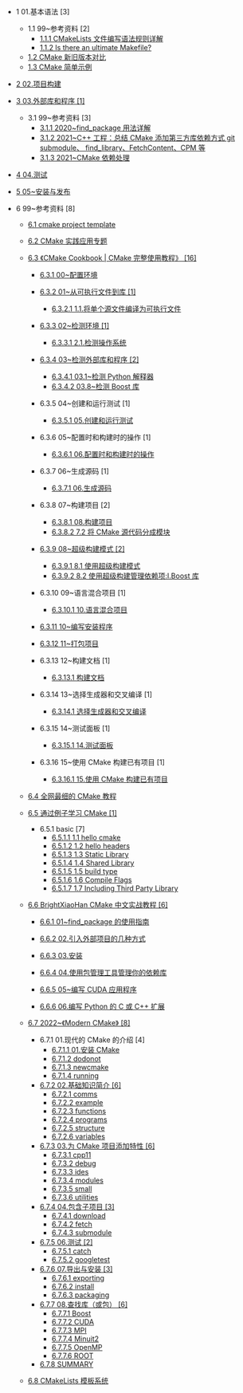   - 1 01.基本语法 [3]
    - 1.1 99~参考资料 [2]
      - [1.1.1 CMakeLists 文件编写语法规则详解](/01.基本语法/99~参考资料/2018-CMakeLists%20文件编写语法规则详解.md)
      - [1.1.2 Is there an ultimate Makefile?](/01.基本语法/99~参考资料/2023-Is%20there%20an%20ultimate%20Makefile?.md)
    - [1.2 CMake 新旧版本对比](/01.基本语法/CMake%20新旧版本对比.md)
    - [1.3 CMake 简单示例](/01.基本语法/CMake%20简单示例.md)
  - [2 02.项目构建](/02.项目构建/README.md)
    
  - [3 03.外部库和程序 [1]](/03.外部库和程序/README.md)
    - 3.1 99~参考资料 [3]
      - [3.1.1 2020~find_package 用法详解](/03.外部库和程序/99~参考资料/2020~find_package%20用法详解.md)
      - [3.1.2 2021~C++ 工程：总结 CMake 添加第三方库依赖方式 git submodule、 find_library、FetchContent、CPM 等](/03.外部库和程序/99~参考资料/2021~C++%20工程：总结%20CMake%20添加第三方库依赖方式%20git%20submodule、%20find_library、FetchContent、CPM%20等.md)
      - [3.1.3 2021~CMake 依赖处理](/03.外部库和程序/99~参考资料/2021~CMake%20依赖处理.md)
  - [4 04.测试](/04.测试/README.md)
    
  - [5 05~安装与发布](/05~安装与发布/README.md)
    
  - 6 99~参考资料 [8]
    - [6.1 cmake project template](/99~参考资料/2018-cmake-project-template/README.md)
      
    - [6.2 CMake 实践应用专题](/99~参考资料/2020-CMake%20实践应用专题/README.md)
      
    - [6.3 《CMake Cookbook | CMake 完整使用教程》 [16]](/99~参考资料/2020-《CMake%20Cookbook%20|%20CMake%20完整使用教程》/README.md)
      - [6.3.1 00~配置环境](/99~参考资料/2020-《CMake%20Cookbook%20|%20CMake%20完整使用教程》/00~配置环境/README.md)
        
      - [6.3.2 01~从可执行文件到库 [1]](/99~参考资料/2020-《CMake%20Cookbook%20|%20CMake%20完整使用教程》/01~从可执行文件到库/README.md)
        - [6.3.2.1 1.1.将单个源文件编译为可执行文件](/99~参考资料/2020-《CMake%20Cookbook%20|%20CMake%20完整使用教程》/01~从可执行文件到库/1.1.将单个源文件编译为可执行文件.md)
      - [6.3.3 02~检测环境 [1]](/99~参考资料/2020-《CMake%20Cookbook%20|%20CMake%20完整使用教程》/02~检测环境/README.md)
        - [6.3.3.1 2.1.检测操作系统](/99~参考资料/2020-《CMake%20Cookbook%20|%20CMake%20完整使用教程》/02~检测环境/2.1.检测操作系统.md)
      - [6.3.4 03~检测外部库和程序 [2]](/99~参考资料/2020-《CMake%20Cookbook%20|%20CMake%20完整使用教程》/03~检测外部库和程序/README.md)
        - [6.3.4.1 03.1~检测 Python 解释器](/99~参考资料/2020-《CMake%20Cookbook%20|%20CMake%20完整使用教程》/03~检测外部库和程序/03.1~检测%20Python%20解释器.md)
        - [6.3.4.2 03.8~检测 Boost 库](/99~参考资料/2020-《CMake%20Cookbook%20|%20CMake%20完整使用教程》/03~检测外部库和程序/03.8~检测%20Boost%20库.md)
      - 6.3.5 04~创建和运行测试 [1]
        - [6.3.5.1 05.创建和运行测试](/99~参考资料/2020-《CMake%20Cookbook%20|%20CMake%20完整使用教程》/04~创建和运行测试/05.创建和运行测试.md)
      - 6.3.6 05~配置时和构建时的操作 [1]
        - [6.3.6.1 06.配置时和构建时的操作](/99~参考资料/2020-《CMake%20Cookbook%20|%20CMake%20完整使用教程》/05~配置时和构建时的操作/06.配置时和构建时的操作.md)
      - 6.3.7 06~生成源码 [1]
        - [6.3.7.1 06.生成源码](/99~参考资料/2020-《CMake%20Cookbook%20|%20CMake%20完整使用教程》/06~生成源码/06.生成源码.md)
      - 6.3.8 07~构建项目 [2]
        - [6.3.8.1 08.构建项目](/99~参考资料/2020-《CMake%20Cookbook%20|%20CMake%20完整使用教程》/07~构建项目/08.构建项目.md)
        - [6.3.8.2 7.2 将 CMake 源代码分成模块](/99~参考资料/2020-《CMake%20Cookbook%20|%20CMake%20完整使用教程》/07~构建项目/7.2%20将%20CMake%20源代码分成模块.md)
      - [6.3.9 08~超级构建模式 [2]](/99~参考资料/2020-《CMake%20Cookbook%20|%20CMake%20完整使用教程》/08~超级构建模式/README.md)
        - [6.3.9.1 8.1 使用超级构建模式](/99~参考资料/2020-《CMake%20Cookbook%20|%20CMake%20完整使用教程》/08~超级构建模式/8.1%20使用超级构建模式.md)
        - [6.3.9.2 8.2 使用超级构建管理依赖项:Ⅰ.Boost 库](/99~参考资料/2020-《CMake%20Cookbook%20|%20CMake%20完整使用教程》/08~超级构建模式/8.2%20使用超级构建管理依赖项:Ⅰ.Boost%20库.md)
      - 6.3.10 09~语言混合项目 [1]
        - [6.3.10.1 10.语言混合项目](/99~参考资料/2020-《CMake%20Cookbook%20|%20CMake%20完整使用教程》/09~语言混合项目/10.语言混合项目.md)
      - [6.3.11 10~编写安装程序](/99~参考资料/2020-《CMake%20Cookbook%20|%20CMake%20完整使用教程》/10~编写安装程序/README.md)
        
      - [6.3.12 11~打包项目](/99~参考资料/2020-《CMake%20Cookbook%20|%20CMake%20完整使用教程》/11~打包项目/README.md)
        
      - 6.3.13 12~构建文档 [1]
        - [6.3.13.1 构建文档](/99~参考资料/2020-《CMake%20Cookbook%20|%20CMake%20完整使用教程》/12~构建文档/构建文档.md)
      - 6.3.14 13~选择生成器和交叉编译 [1]
        - [6.3.14.1 选择生成器和交叉编译](/99~参考资料/2020-《CMake%20Cookbook%20|%20CMake%20完整使用教程》/13~选择生成器和交叉编译/选择生成器和交叉编译.md)
      - 6.3.15 14~测试面板 [1]
        - [6.3.15.1 14.测试面板](/99~参考资料/2020-《CMake%20Cookbook%20|%20CMake%20完整使用教程》/14~测试面板/14.测试面板.md)
      - 6.3.16 15~使用 CMake 构建已有项目 [1]
        - [6.3.16.1 15.使用 CMake 构建已有项目](/99~参考资料/2020-《CMake%20Cookbook%20|%20CMake%20完整使用教程》/15~使用%20CMake%20构建已有项目/15.使用%20CMake%20构建已有项目.md)
    - [6.4 全网最细的 CMake 教程](/99~参考资料/2020-全网最细的%20CMake%20教程/README.md)
      
    - [6.5 通过例子学习 CMake [1]](/99~参考资料/2020-通过例子学习%20CMake/README.md)
      - 6.5.1 basic [7]
        - [6.5.1.1 1.1 hello cmake](/99~参考资料/2020-通过例子学习%20CMake/01-basic/1.1%20hello-cmake.md)
        - [6.5.1.2 1.2 hello headers](/99~参考资料/2020-通过例子学习%20CMake/01-basic/1.2%20hello-headers.md)
        - [6.5.1.3 1.3 Static Library](/99~参考资料/2020-通过例子学习%20CMake/01-basic/1.3%20Static%20Library.md)
        - [6.5.1.4 1.4 Shared Library](/99~参考资料/2020-通过例子学习%20CMake/01-basic/1.4%20Shared%20Library.md)
        - [6.5.1.5 1.5 build type](/99~参考资料/2020-通过例子学习%20CMake/01-basic/1.5%20build-type.md)
        - [6.5.1.6 1.6 Compile Flags](/99~参考资料/2020-通过例子学习%20CMake/01-basic/1.6%20Compile%20Flags.md)
        - [6.5.1.7 1.7 Including Third Party Library](/99~参考资料/2020-通过例子学习%20CMake/01-basic/1.7%20Including%20Third%20Party%20Library.md)
    - [6.6 BrightXiaoHan CMake 中文实战教程 [6]](/99~参考资料/2021-BrightXiaoHan-CMake%20中文实战教程/README.md)
      - [6.6.1 01~find_package 的使用指南](/99~参考资料/2021-BrightXiaoHan-CMake%20中文实战教程/01~find_package%20的使用指南/README.md)
        
      - [6.6.2 02.引入外部项目的几种方式](/99~参考资料/2021-BrightXiaoHan-CMake%20中文实战教程/02.引入外部项目的几种方式/README.md)
        
      - [6.6.3 03.安装](/99~参考资料/2021-BrightXiaoHan-CMake%20中文实战教程/03.安装/README.md)
        
      - [6.6.4 04.使用包管理工具管理你的依赖库](/99~参考资料/2021-BrightXiaoHan-CMake%20中文实战教程/04.使用包管理工具管理你的依赖库/README.md)
        
      - [6.6.5 05~编写 CUDA 应用程序](/99~参考资料/2021-BrightXiaoHan-CMake%20中文实战教程/05~编写%20CUDA%20应用程序/README.md)
        
      - [6.6.6 06.编写 Python 的 C 或 C++ 扩展](/99~参考资料/2021-BrightXiaoHan-CMake%20中文实战教程/06.编写%20Python%20的%20C%20或%20C++%20扩展/README.md)
        
    - [6.7 2022~《Modern CMake》 [8]](/99~参考资料/2022~《Modern%20CMake》/README.md)
      - 6.7.1 01.现代的 CMake 的介绍 [4]
        - [6.7.1.1 01.安装 CMake](/99~参考资料/2022~《Modern%20CMake》/01.现代的%20CMake%20的介绍/01.安装%20CMake.md)
        - [6.7.1.2 dodonot](/99~参考资料/2022~《Modern%20CMake》/01.现代的%20CMake%20的介绍/dodonot.md)
        - [6.7.1.3 newcmake](/99~参考资料/2022~《Modern%20CMake》/01.现代的%20CMake%20的介绍/newcmake.md)
        - [6.7.1.4 running](/99~参考资料/2022~《Modern%20CMake》/01.现代的%20CMake%20的介绍/running.md)
      - [6.7.2 02.基础知识简介 [6]](/99~参考资料/2022~《Modern%20CMake》/02.基础知识简介/README.md)
        - [6.7.2.1 comms](/99~参考资料/2022~《Modern%20CMake》/02.基础知识简介/comms.md)
        - [6.7.2.2 example](/99~参考资料/2022~《Modern%20CMake》/02.基础知识简介/example.md)
        - [6.7.2.3 functions](/99~参考资料/2022~《Modern%20CMake》/02.基础知识简介/functions.md)
        - [6.7.2.4 programs](/99~参考资料/2022~《Modern%20CMake》/02.基础知识简介/programs.md)
        - [6.7.2.5 structure](/99~参考资料/2022~《Modern%20CMake》/02.基础知识简介/structure.md)
        - [6.7.2.6 variables](/99~参考资料/2022~《Modern%20CMake》/02.基础知识简介/variables.md)
      - [6.7.3 03.为 CMake 项目添加特性 [6]](/99~参考资料/2022~《Modern%20CMake》/03.为%20CMake%20项目添加特性/README.md)
        - [6.7.3.1 cpp11](/99~参考资料/2022~《Modern%20CMake》/03.为%20CMake%20项目添加特性/cpp11.md)
        - [6.7.3.2 debug](/99~参考资料/2022~《Modern%20CMake》/03.为%20CMake%20项目添加特性/debug.md)
        - [6.7.3.3 ides](/99~参考资料/2022~《Modern%20CMake》/03.为%20CMake%20项目添加特性/ides.md)
        - [6.7.3.4 modules](/99~参考资料/2022~《Modern%20CMake》/03.为%20CMake%20项目添加特性/modules.md)
        - [6.7.3.5 small](/99~参考资料/2022~《Modern%20CMake》/03.为%20CMake%20项目添加特性/small.md)
        - [6.7.3.6 utilities](/99~参考资料/2022~《Modern%20CMake》/03.为%20CMake%20项目添加特性/utilities.md)
      - [6.7.4 04.包含子项目 [3]](/99~参考资料/2022~《Modern%20CMake》/04.包含子项目/README.md)
        - [6.7.4.1 download](/99~参考资料/2022~《Modern%20CMake》/04.包含子项目/download.md)
        - [6.7.4.2 fetch](/99~参考资料/2022~《Modern%20CMake》/04.包含子项目/fetch.md)
        - [6.7.4.3 submodule](/99~参考资料/2022~《Modern%20CMake》/04.包含子项目/submodule.md)
      - [6.7.5 06.测试 [2]](/99~参考资料/2022~《Modern%20CMake》/06.测试/README.md)
        - [6.7.5.1 catch](/99~参考资料/2022~《Modern%20CMake》/06.测试/catch.md)
        - [6.7.5.2 googletest](/99~参考资料/2022~《Modern%20CMake》/06.测试/googletest.md)
      - [6.7.6 07.导出与安装 [3]](/99~参考资料/2022~《Modern%20CMake》/07.导出与安装/README.md)
        - [6.7.6.1 exporting](/99~参考资料/2022~《Modern%20CMake》/07.导出与安装/exporting.md)
        - [6.7.6.2 install](/99~参考资料/2022~《Modern%20CMake》/07.导出与安装/install.md)
        - [6.7.6.3 packaging](/99~参考资料/2022~《Modern%20CMake》/07.导出与安装/packaging.md)
      - [6.7.7 08.查找库（或包） [6]](/99~参考资料/2022~《Modern%20CMake》/08.查找库（或包）/README.md)
        - [6.7.7.1 Boost](/99~参考资料/2022~《Modern%20CMake》/08.查找库（或包）/Boost.md)
        - [6.7.7.2 CUDA](/99~参考资料/2022~《Modern%20CMake》/08.查找库（或包）/CUDA.md)
        - [6.7.7.3 MPI](/99~参考资料/2022~《Modern%20CMake》/08.查找库（或包）/MPI.md)
        - [6.7.7.4 Minuit2](/99~参考资料/2022~《Modern%20CMake》/08.查找库（或包）/Minuit2.md)
        - [6.7.7.5 OpenMP](/99~参考资料/2022~《Modern%20CMake》/08.查找库（或包）/OpenMP.md)
        - [6.7.7.6 ROOT](/99~参考资料/2022~《Modern%20CMake》/08.查找库（或包）/ROOT.md)
      - [6.7.8 SUMMARY](/99~参考资料/2022~《Modern%20CMake》/SUMMARY.md)
    - [6.8 CMakeLists 模板系统](/99~参考资料/2023-CMakeLists%20模板系统/README.md)
      